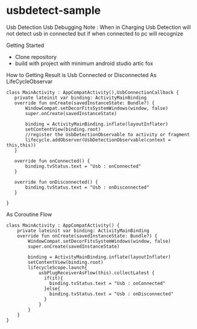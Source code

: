 # usbdetect-sample
Usb Detection Usb Debugging
Note :  When in Charging Usb Detection will not detect usb in connected but if when connected to pc will recognize 


Getting Started 
- Clone repository 
- build with project with minimum android studio artic fox 


How to Getting Result is Usb Connected or Disconnected 
As LifeCycleObservar 
 ````
 class MainActivity : AppCompatActivity(),UsbConnectionCallback {
    private lateinit var binding: ActivityMainBinding
    override fun onCreate(savedInstanceState: Bundle?) {
        WindowCompat.setDecorFitsSystemWindows(window, false)
        super.onCreate(savedInstanceState)

        binding = ActivityMainBinding.inflate(layoutInflater)
        setContentView(binding.root)
        //register the UsbDetectionObservable to activity or fragment 
        lifecycle.addObserver(UsbDetectionObservable(context = this,this))
    }

    override fun onConnected() {
        binding.tvStatus.text = "Usb : onConnected"
    }

    override fun onDisconnected() {
        binding.tvStatus.text = "Usb : onDisconnected"
    }

}
````

As Coroutine Flow
````
class MainActivity : AppCompatActivity() {
    private lateinit var binding: ActivityMainBinding
    override fun onCreate(savedInstanceState: Bundle?) {
        WindowCompat.setDecorFitsSystemWindows(window, false)
        super.onCreate(savedInstanceState)

        binding = ActivityMainBinding.inflate(layoutInflater)
        setContentView(binding.root)
        lifecycleScope.launch{
            usbPlugReceiverAsFlow(this).collectLatest {
              if(it){
                binding.tvStatus.text = "Usb : onConnected"
              }else{
                binding.tvStatus.text = "Usb : onDisconnected"
              }
            }
        }
    }
}
````



